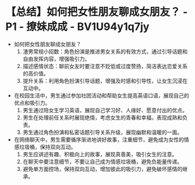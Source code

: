 # 【总结】如何把女性朋友聊成女朋友？ - P1 - 撩妹成成 - BV1U94y1q7jy

-   如何把女性朋友聊成女朋友？
    1.  渣男常规小招数：角色扮演是推进男女关系的有效方式，通过引导话题和自由发挥内容，增强吸引力。
    2.  描述感情状态：聊前女友时要注意不贬低或过度赞扬，简洁表达恋爱关系的高价值。
    3.  提升关系：利用角色扮演引导话题，增强及时感和引导性，让女生沉浸在互动中。
-   在校园生活中，男生通过参加社团活动和帮助女生提高英语口语，展现自己的优点和吸引力。
    1.  男生通过陪女生学习英语，展现自己学习好、人缘好、愿意付出的优点。
    2.  男生在处理前任关系时展现绝情，考虑女生的青春和幸福，表现成熟和负责。
    3.  男生通过角色扮演和私密话题引导关系升级，展现幽默和温暖的一面。
-   在网络聊天中，男生需要循序渐进地讲好故事，注重细节，避免成为女性的情感垃圾桶，保持双向互动。
    1.  男生应讲述有趣、积极向上的故事，展现真善美，吸引女生的注意。
    2.  在聊天中要注意细节，不要让自己成为情感垃圾桶，避免负能量传递。
    3.  避免单方面控场，保持双向互动，增加彼此的吸引力，避免破坏感情的继承。